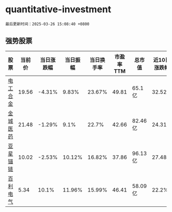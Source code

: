 # quantitative-investment

`最后更新时间：2025-03-26 15:08:40 +0800`

## 强势股票

|股票|当前价|当日涨跌幅|当日振幅|当日换手率|市盈率TTM|总市值|近10日涨跌幅|
|----|----|----|----|----|----|----|----|
|[电工合金](https://xueqiu.com/S/SZ300697)|19.56|-4.31%|9.83%|23.67%|49.81|65.1亿|32.52%|
|[金城医药](https://xueqiu.com/S/SZ300233)|21.48|-1.29%|9.1%|22.7%|42.66|82.46亿|24.31%|
|[亚星锚链](https://xueqiu.com/S/SH601890)|10.02|-2.53%|10.12%|16.82%|37.86|96.13亿|27.48%|
|[百利电气](https://xueqiu.com/S/SH600468)|5.34|10.1%|11.96%|15.99%|46.41|58.09亿|22.2%|
